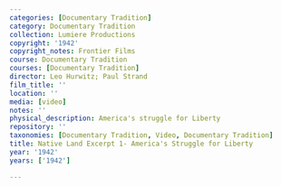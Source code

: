 ```yaml
---
categories: [Documentary Tradition]
category: Documentary Tradition
collection: Lumiere Productions
copyright: '1942'
copyright_notes: Frontier Films
course: Documentary Tradition
courses: [Documentary Tradition]
director: Leo Hurwitz; Paul Strand
film_title: ''
location: ''
media: [video]
notes: ''
physical_description: America's struggle for Liberty
repository: ''
taxonomies: [Documentary Tradition, Video, Documentary Tradition]
title: Native Land Excerpt 1- America's Struggle for Liberty
year: '1942'
years: ['1942']

---
```

